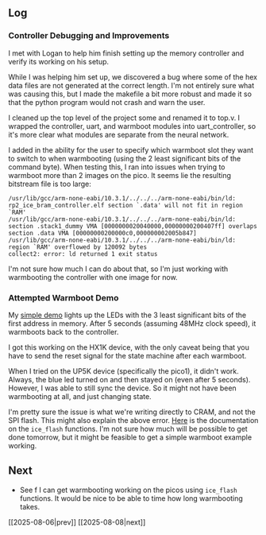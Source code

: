 ## Log
### Controller Debugging and Improvements
I met with Logan to help him finish setting up the memory controller and verify its working on his setup.

While I was helping him set up, we discovered a bug where some of the hex data files are not generated at the correct length. I'm not entirely sure what was causing this, but I made the makefile a bit more robust and made it so that the python program would not crash and warn the user.

I cleaned up the top level of the project some and renamed it to top.v. I wrapped the controller, uart, and warmboot modules into uart_controller, so it's more clear what modules are separate from the neural network.

I added in the ability for the user to specify which warmboot slot they want to switch to when warmbooting (using the 2 least significant bits of the command byte). When testing this, I ran into issues when trying to warmboot more than 2 images on the pico. It seems lie the resulting bitstream file is too large:
```
/usr/lib/gcc/arm-none-eabi/10.3.1/../../../arm-none-eabi/bin/ld: rp2_ice_bram_controller.elf section `.data' will not fit in region `RAM'
/usr/lib/gcc/arm-none-eabi/10.3.1/../../../arm-none-eabi/bin/ld: section .stack1_dummy VMA [0000000020040000,00000000200407ff] overlaps section .data VMA [00000000200000c0,000000002005b847]
/usr/lib/gcc/arm-none-eabi/10.3.1/../../../arm-none-eabi/bin/ld: region `RAM' overflowed by 120092 bytes
collect2: error: ld returned 1 exit status
```

I'm not sure how much I can do about that, so I'm just working with warmbooting the controller with one image for now. 
### Attempted Warmboot Demo
My [simple demo](https://github.com/evolvablehardware/ice40_memory_controller/blob/warmboot_demo/src_verilog/warmboot_demo.v) lights up the LEDs with the 3 least significant bits of the first address in memory. After 5 seconds (assuming 48MHz clock speed), it warmboots back to the controller.

I got this working on the HX1K device, with the only caveat being that you have to send the reset signal for the state machine after each warmboot.

When I tried on the UP5K device (specifically the pico1), it didn't work. Always, the blue led turned on and then stayed on (even after 5 seconds). However, I was able to still sync the device. So it might not have been warmbooting at all, and just changing state.

I'm pretty sure the issue is what we're writing directly to CRAM, and not the SPI flash. This might also explain the above error. [Here](https://pico-ice.tinyvision.ai/group__ice__flash.html) is the documentation on the `ice_flash` functions. I'm not sure how much will be possible to get done tomorrow, but it might be feasible to get a simple warmboot example working. 
## Next
- See f I can get warmbooting working on the picos using `ice_flash` functions. It would be nice to be able to time how long warmbooting takes.

[[2025-08-06|prev]] [[2025-08-08|next]]
